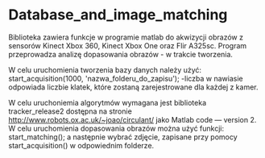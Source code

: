# Database_and_image_matching
Biblioteka zawiera funkcje w programie matlab do akwizycji obrazów z sensorów Kinect Xbox 360, Kinect Xbox One oraz Flir A325sc.  Program przeprowadza analizę dopasowania obrazów - w trakcie tworzenia. 


W celu uruchomienia tworzenia bazy danych należy użyć:
  start_acquisition(1000, 'nazwa_folderu_do_zapisu');
-liczba w nawiasie odpowiada liczbie klatek, które zostaną zarejestrowane dla każdej z kamer.


W celu uruchoniemia algorytmów wymagana jest biblioteka tracker_release2 dostępna na stronie http://www.robots.ox.ac.uk/~joao/circulant/ jako Matlab code — version 2. W celu uruchomienia dopasowania obrazów można użyć funkcji:
start_matching(); 
a następnie wybrać zdjęcie, zapisane przy pomocy start_acquisition() w odpowiednim folderze.
